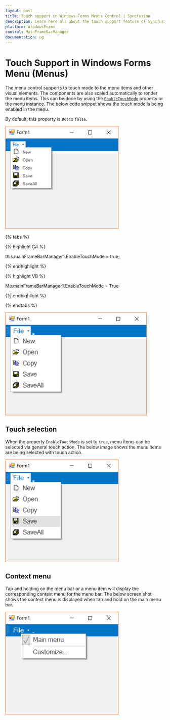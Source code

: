 ```yaml
---
layout: post
title: Touch support in Windows Forms Menus Control | Syncfusion
description: Learn here all about the touch support feature of Syncfusion Windows Forms Menu (Menus) control and more.
platform: WindowsForms
control: MainFrameBarManager 
documentation: ug
---
```


# Touch Support in Windows Forms Menu (Menus)

The menu control supports to touch mode to the menu items and other visual elements. The components are also scaled automatically to render the menu items. This can be done by using the [`EnableTouchMode`](https://help.syncfusion.com/cr/windowsforms/Syncfusion.Windows.Forms.Tools.XPMenus.BarManager.html#Syncfusion_Windows_Forms_Tools_XPMenus_BarManager_EnableTouchMode) property or the menu instance. The below code snippet shows the touch mode is being enabled in the menu.

By default, this property is set to `false`.

![Menu disabled with touch mode](Touch-Support-images/menu_Touch_Disabled.png)

{% tabs %}

{% highlight C# %}

this.mainFrameBarManager1.EnableTouchMode = true;

{% endhighlight %}

{% highlight VB %}

Me.mainFrameBarManager1.EnableTouchMode = True

{% endhighlight %}

{% endtabs %}

![Menu enabled with touch mode](Touch-Support-images/menu_Touch_Enabled.png)

## Touch selection

When the property `EnableTouchMode` is set to `true`, menu items can be selected via general touch action. The below image shows the menu items are being selected with touch action.

![Menu items selected with touch action](Touch-Support-images/menu_Touch_Selection.png)

## Context menu

Tap and holding on the menu bar or a menu item will display the corresponding context menu for the menu bar. The below screen shot shows the context menu is displayed when tap and hold on the main menu bar.

![Context menu in menu bar](Touch-Support-images/menu_with_ContextMenu.png)
